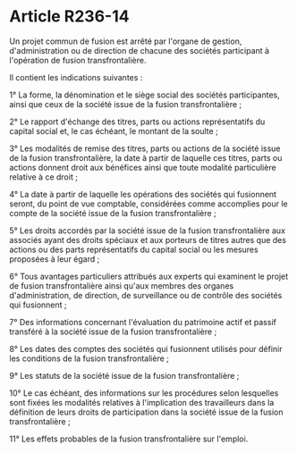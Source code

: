 # Article R236-14

Un projet commun de fusion est arrêté par l'organe de gestion, d'administration  ou de direction de chacune des sociétés participant à l'opération de fusion  transfrontalière.

Il contient les indications suivantes  :

1° La forme, la dénomination et le siège social des  sociétés participantes, ainsi que ceux de la société issue de la fusion  transfrontalière ;

2° Le rapport d'échange des titres, parts  ou actions représentatifs du capital social et, le cas échéant, le montant de la  soulte ;

3° Les modalités de remise des titres, parts ou  actions de la société issue de la fusion transfrontalière, la date à partir de  laquelle ces titres, parts ou actions donnent droit aux bénéfices ainsi que  toute modalité particulière relative à ce droit ;

4° La date  à partir de laquelle les opérations des sociétés qui fusionnent seront, du point  de vue comptable, considérées comme accomplies pour le compte de la société  issue de la fusion transfrontalière ;

5° Les droits accordés  par la société issue de la fusion transfrontalière aux associés ayant des droits  spéciaux et aux porteurs de titres autres que des actions ou des parts  représentatifs du capital social ou les mesures proposées à leur égard ;

6° Tous avantages particuliers attribués aux experts qui examinent  le projet de fusion transfrontalière ainsi qu'aux membres des organes  d'administration, de direction, de surveillance ou de contrôle des sociétés qui  fusionnent ;

7° Des informations concernant l'évaluation du  patrimoine actif et passif transféré à la société issue de la fusion  transfrontalière ;

8° Les dates des comptes des sociétés qui  fusionnent utilisés pour définir les conditions de la fusion transfrontalière  ;

9° Les statuts de la société issue de la fusion  transfrontalière ;

10° Le cas échéant, des informations sur  les procédures selon lesquelles sont fixées les modalités relatives à  l'implication des travailleurs dans la définition de leurs droits de  participation dans la société issue de la fusion transfrontalière ;

11° Les effets probables de la fusion transfrontalière sur  l'emploi.

